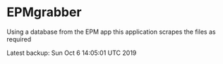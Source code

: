 # EPMgrabber
Using a database from the EPM app this application scrapes the files as required


Latest backup: Sun Oct 6 14:05:01 UTC 2019

